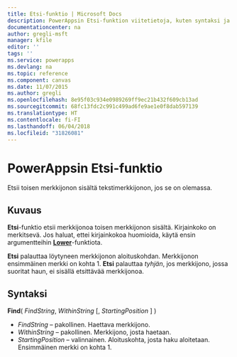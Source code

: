```yaml
---
title: Etsi-funktio | Microsoft Docs
description: PowerAppsin Etsi-funktion viitetietoja, kuten syntaksi ja esimerkit
documentationcenter: na
author: gregli-msft
manager: kfile
editor: ''
tags: ''
ms.service: powerapps
ms.devlang: na
ms.topic: reference
ms.component: canvas
ms.date: 11/07/2015
ms.author: gregli
ms.openlocfilehash: 8e95f03c934e0989269ff9ec21b432f609cb13ad
ms.sourcegitcommit: 68fc13fdc2c991c499ad6fe9ae1e0f8dab597139
ms.translationtype: HT
ms.contentlocale: fi-FI
ms.lasthandoff: 06/04/2018
ms.locfileid: "31826081"
---
```

# <a name="find-function-in-powerapps"></a>PowerAppsin Etsi-funktio
Etsii toisen merkkijonon sisältä tekstimerkkijonon, jos se on olemassa.

## <a name="description"></a>Kuvaus
**Etsi**-funktio etsii merkkijonoa toisen merkkijonon sisältä. Kirjainkoko on merkitsevä. Jos haluat, ettei kirjainkokoa huomioida, käytä ensin argumentteihin **[Lower](function-lower-upper-proper.md)**-funktiota.

**Etsi** palauttaa löytyneen merkkijonon aloituskohdan.  Merkkijonon ensimmäinen merkki on kohta 1. **Etsi** palauttaa *tyhjän*, jos merkkijono, jossa suoritat haun, ei sisällä etsittävää merkkijonoa.

## <a name="syntax"></a>Syntaksi
**Find**( *FindString*, *WithinString* [, *StartingPosition* ] )

* *FindString* – pakollinen.  Haettava merkkijono.
* *WithinString* – pakollinen.  Merkkijono, josta haetaan.
* *StartingPosition* – valinnainen.  Aloituskohta, josta haku aloitetaan.  Ensimmäinen merkki on kohta 1.

